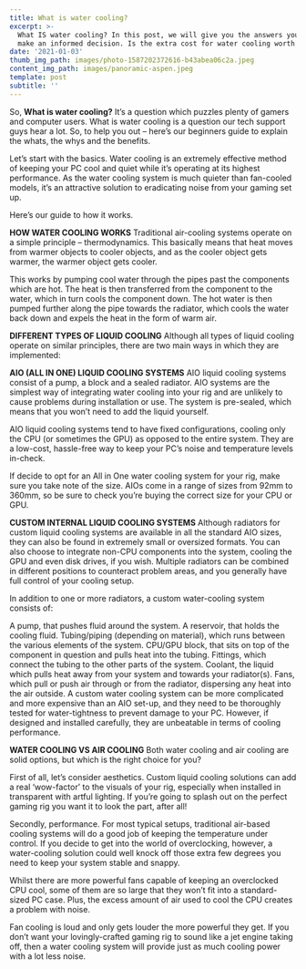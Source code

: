 ```yaml
---
title: What is water cooling?
excerpt: >-
  What IS water cooling? In this post, we will give you the answers you need to
  make an informed decision. Is the extra cost for water cooling worth it?
date: '2021-01-03'
thumb_img_path: images/photo-1587202372616-b43abea06c2a.jpeg
content_img_path: images/panoramic-aspen.jpeg
template: post
subtitle: ''
---
```


So, **What is water cooling?** 
It’s a question which puzzles plenty of gamers and computer users. What is water cooling is a question our tech support guys hear a lot. So, to help you out – here’s our beginners guide to explain the whats, the whys and the benefits.

Let’s start with the basics. Water cooling is an extremely effective method of keeping your PC cool and quiet while it’s operating at its highest performance. As the water cooling system is much quieter than fan-cooled models, it’s an attractive solution to eradicating noise from your gaming set up.

Here’s our guide to how it works.

**HOW WATER COOLING WORKS**
Traditional air-cooling systems operate on a simple principle – thermodynamics. This basically means that heat moves from warmer objects to cooler objects, and as the cooler object gets warmer, the warmer object gets cooler.

This works by pumping cool water through the pipes past the components which are hot. The heat is then transferred from the component to the water, which in turn cools the component down.  The hot water is then pumped further along the pipe towards the radiator, which cools the water back down and expels the heat in the form of warm air.

**DIFFERENT TYPES OF LIQUID COOLING**
Although all types of liquid cooling operate on similar principles, there are two main ways in which they are implemented:

**AIO (ALL IN ONE) LIQUID COOLING SYSTEMS**
AIO liquid cooling systems consist of a pump, a block and a sealed radiator. AIO systems are the simplest way of integrating water cooling into your rig and are unlikely to cause problems during installation or use. The system is pre-sealed, which means that you won’t need to add the liquid yourself.

AIO liquid cooling systems tend to have fixed configurations, cooling only the CPU (or sometimes the GPU) as opposed to the entire system. They are a low-cost, hassle-free way to keep your PC’s noise and temperature levels in-check.

If decide to opt for an All in One water cooling system for your rig, make sure you take note of the size. AIOs come in a range of sizes from 92mm to 360mm, so be sure to check you’re buying the correct size for your CPU or GPU.


**CUSTOM INTERNAL LIQUID COOLING SYSTEMS**
Although radiators for custom liquid cooling systems are available in all the standard AIO sizes, they can also be found in extremely small or oversized formats. You can also choose to integrate non-CPU components into the system, cooling the GPU and even disk drives, if you wish. Multiple radiators can be combined in different positions to counteract problem areas, and you generally have full control of your cooling setup.


In addition to one or more radiators, a custom water-cooling system consists of:

A pump, that pushes fluid around the system.
A reservoir, that holds the cooling fluid.
Tubing/piping (depending on material), which runs between the various elements of the system.
CPU/GPU block, that sits on top of the component in question and pulls heat into the tubing.
Fittings, which connect the tubing to the other parts of the system.
Coolant, the liquid which pulls heat away from your system and towards your radiator(s).
Fans, which pull or push air through or from the radiator, dispersing any heat into the air outside.
A custom water cooling system can be more complicated and more expensive than an AIO set-up, and they need to be thoroughly tested for water-tightness to prevent damage to your PC. However, if designed and installed carefully, they are unbeatable in terms of cooling performance.

**WATER COOLING VS AIR COOLING**
Both water cooling and air cooling are solid options, but which is the right choice for you?

First of all, let’s consider aesthetics. Custom liquid cooling solutions can add a real ‘wow-factor’ to the visuals of your rig, especially when installed in transparent with artful lighting. If you’re going to splash out on the perfect gaming rig you want it to look the part, after all!

Secondly, performance. For most typical setups, traditional air-based cooling systems will do a good job of keeping the temperature under control. If you decide to get into the world of overclocking, however, a water-cooling solution could well knock off those extra few degrees you need to keep your system stable and snappy.

Whilst there are more powerful fans capable of keeping an overclocked CPU cool, some of them are so large that they won’t fit into a standard-sized PC case. Plus, the excess amount of air used to cool the CPU creates a problem with noise.

Fan cooling is loud and only gets louder the more powerful they get. If you don’t want your lovingly-crafted gaming rig to sound like a jet engine taking off, then a water cooling system will provide just as much cooling power with a lot less noise.